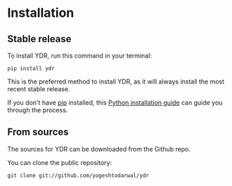 # Installation

## Stable release

To install YDR, run this command in your terminal:

```
pip install ydr
```

This is the preferred method to install YDR, as it will always install the most recent stable release.

If you don't have [pip](https://pip.pypa.io) installed, this [Python installation guide](http://docs.python-guide.org/en/latest/starting/installation/) can guide you through the process.

## From sources

The sources for YDR can be downloaded from the Github repo.

You can clone the public repository:

```
git clone git://github.com/yogeshtodarwal/ydr
```
